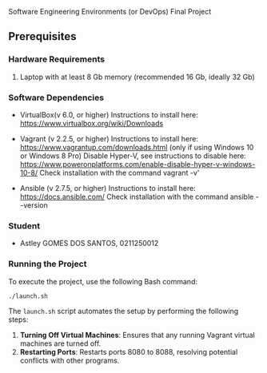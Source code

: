 Software Engineering Environments (or DevOps) Final Project

## Prerequisites

### Hardware Requirements

1. Laptop with at least 8 Gb memory (recommended 16 Gb, ideally 32 Gb)

### Software Dependencies

- VirtualBox(v 6.0, or higher)
Instructions to install here: https://www.virtualbox.org/wiki/Downloads

- Vagrant (v 2.2.5, or higher)
Instructions to install here: https://www.vagrantup.com/downloads.html
(only if using Windows 10 or Windows 8 Pro) Disable Hyper-V, see instructions to disable here: https://www.poweronplatforms.com/enable-disable-hyper-v-windows-10-8/
Check installation with the command vagrant -v'

- Ansible (v 2.7.5, or higher)
Instructions to install here: https://docs.ansible.com/
Check installation with the command ansible --version


### Student
- Astley GOMES DOS SANTOS, 0211250012

### Running the Project
To execute the project, use the following Bash command:

```bash
./launch.sh
```

The `launch.sh` script automates the setup by performing the following steps:

1. **Turning Off Virtual Machines**: Ensures that any running Vagrant virtual machines are turned off.
2. **Restarting Ports**: Restarts ports 8080 to 8088, resolving potential conflicts with other programs.
